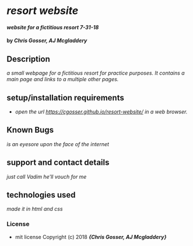 # _resort website_

#### _website for a fictitious resort 7-31-18_

#### by _**Chris Gosser, AJ Mcgladdery**_

## Description

_a small webpage for a fictitious resort for practice purposes. It contains a main page and links to a multiple other pages._

## setup/installation requirements

* _open the url https://cgosser.github.io/resort-website/ in a web browser._

## Known Bugs

_is an eyesore upon the face of the internet_

## support and contact details

_just call Vadim he'll vouch for me_

## technologies used

_made it in html and css_

### License

* mit license Copyright (c) 2018 **_{Chris Gosser, AJ Mcgladdery}_**
